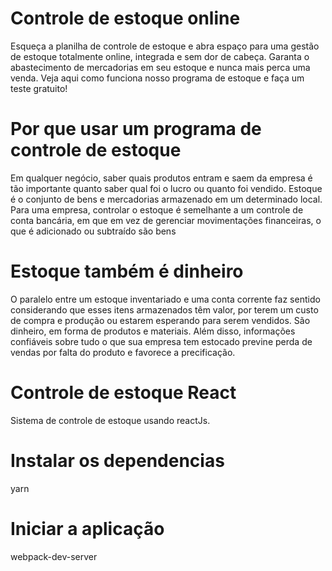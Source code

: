 # Controle de estoque online
Esqueça a planilha de controle de estoque e abra espaço para uma gestão de estoque totalmente online, integrada e sem dor de cabeça. Garanta o abastecimento de mercadorias em seu estoque e nunca mais perca uma venda. Veja aqui como funciona nosso programa de estoque e faça um teste gratuito!

# Por que usar um programa de controle de estoque
Em qualquer negócio, saber quais produtos entram e saem da empresa é tão importante quanto saber qual foi o lucro ou quanto foi vendido. Estoque é o conjunto de bens e mercadorias armazenado em um determinado local. Para uma empresa, controlar o estoque é semelhante a um controle de conta bancária, em que em vez de gerenciar movimentações financeiras, o que é adicionado ou subtraído são bens

# Estoque também é dinheiro
O paralelo entre um estoque inventariado e uma conta corrente faz sentido considerando que esses itens armazenados têm valor, por terem um custo de compra e produção ou estarem esperando para serem vendidos. São dinheiro, em forma de produtos e materiais. Além disso, informações confiáveis sobre tudo o que sua empresa tem estocado previne perda de vendas por falta do produto e favorece a precificação.

# Controle de estoque React
Sistema de controle de estoque usando reactJs.

# Instalar os dependencias
yarn

# Iniciar a aplicação
 webpack-dev-server
